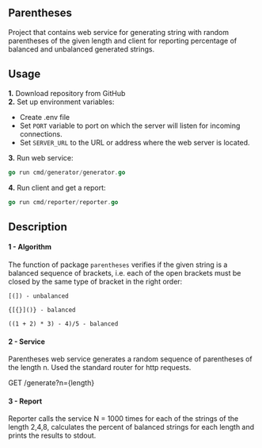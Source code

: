 ## Parentheses
Project that contains web service for generating string with random parentheses of the given length and client for reporting percentage of balanced and unbalanced generated strings.

## Usage
**1.** Download repository from GitHub  
**2.** Set up environment variables:
- Create .env file
- Set `PORT` variable to port on which the server will listen for incoming connections.  
- Set `SERVER_URL` to the URL or address where the web server is located.  

**3.** Run web service:
```go
go run cmd/generator/generator.go
```
**4.** Run client and get a report:
```go
go run cmd/reporter/reporter.go
```

## Description
#### 1 - Algorithm

The function of package `parentheses` verifies if the given string is a balanced sequence of brackets, i.e. each of the open brackets must be closed by the same type of bracket in the right order:
```
[(]) - unbalanced

{[{}]()} - balanced

((1 + 2) * 3) - 4)/5 - balanced
```
#### 2 - Service

Parentheses web service generates a random sequence of parentheses of the length n. Used the standard router for http requests.

GET /generate?n={length}

#### 3 - Report

Reporter calls the service N = 1000 times for each of the strings of the length 2,4,8, calculates the percent of balanced strings for each length and prints the results to stdout.
